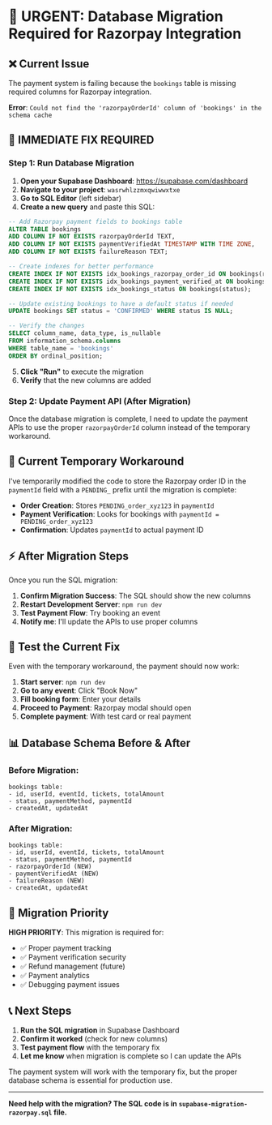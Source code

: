 # 🚨 URGENT: Database Migration Required for Razorpay Integration

## ❌ Current Issue

The payment system is failing because the `bookings` table is missing required columns for Razorpay integration.

**Error**: `Could not find the 'razorpayOrderId' column of 'bookings' in the schema cache`

## 🔧 **IMMEDIATE FIX REQUIRED**

### Step 1: Run Database Migration

1. **Open your Supabase Dashboard**: https://supabase.com/dashboard
2. **Navigate to your project**: `wasrwhlzzmxqwiwwxtxe`
3. **Go to SQL Editor** (left sidebar)
4. **Create a new query** and paste this SQL:

```sql
-- Add Razorpay payment fields to bookings table
ALTER TABLE bookings
ADD COLUMN IF NOT EXISTS razorpayOrderId TEXT,
ADD COLUMN IF NOT EXISTS paymentVerifiedAt TIMESTAMP WITH TIME ZONE,
ADD COLUMN IF NOT EXISTS failureReason TEXT;

-- Create indexes for better performance
CREATE INDEX IF NOT EXISTS idx_bookings_razorpay_order_id ON bookings(razorpayOrderId);
CREATE INDEX IF NOT EXISTS idx_bookings_payment_verified_at ON bookings(paymentVerifiedAt);
CREATE INDEX IF NOT EXISTS idx_bookings_status ON bookings(status);

-- Update existing bookings to have a default status if needed
UPDATE bookings SET status = 'CONFIRMED' WHERE status IS NULL;

-- Verify the changes
SELECT column_name, data_type, is_nullable
FROM information_schema.columns
WHERE table_name = 'bookings'
ORDER BY ordinal_position;
```

5. **Click "Run"** to execute the migration
6. **Verify** that the new columns are added

### Step 2: Update Payment API (After Migration)

Once the database migration is complete, I need to update the payment APIs to use the proper `razorpayOrderId` column instead of the temporary workaround.

## 🎯 **Current Temporary Workaround**

I've temporarily modified the code to store the Razorpay order ID in the `paymentId` field with a `PENDING_` prefix until the migration is complete:

- **Order Creation**: Stores `PENDING_order_xyz123` in `paymentId`
- **Payment Verification**: Looks for bookings with `paymentId = PENDING_order_xyz123`
- **Confirmation**: Updates `paymentId` to actual payment ID

## ⚡ **After Migration Steps**

Once you run the SQL migration:

1. **Confirm Migration Success**: The SQL should show the new columns
2. **Restart Development Server**: `npm run dev`
3. **Test Payment Flow**: Try booking an event
4. **Notify me**: I'll update the APIs to use proper columns

## 🧪 **Test the Current Fix**

Even with the temporary workaround, the payment should now work:

1. **Start server**: `npm run dev`
2. **Go to any event**: Click "Book Now"
3. **Fill booking form**: Enter your details
4. **Proceed to Payment**: Razorpay modal should open
5. **Complete payment**: With test card or real payment

## 📊 **Database Schema Before & After**

### Before Migration:

```
bookings table:
- id, userId, eventId, tickets, totalAmount
- status, paymentMethod, paymentId
- createdAt, updatedAt
```

### After Migration:

```
bookings table:
- id, userId, eventId, tickets, totalAmount
- status, paymentMethod, paymentId
- razorpayOrderId (NEW)
- paymentVerifiedAt (NEW)
- failureReason (NEW)
- createdAt, updatedAt
```

## 🔄 **Migration Priority**

**HIGH PRIORITY**: This migration is required for:

- ✅ Proper payment tracking
- ✅ Payment verification security
- ✅ Refund management (future)
- ✅ Payment analytics
- ✅ Debugging payment issues

## 📞 **Next Steps**

1. **Run the SQL migration** in Supabase Dashboard
2. **Confirm it worked** (check for new columns)
3. **Test payment flow** with the temporary fix
4. **Let me know** when migration is complete so I can update the APIs

The payment system will work with the temporary fix, but the proper database schema is essential for production use.

---

**Need help with the migration? The SQL code is in `supabase-migration-razorpay.sql` file.**
